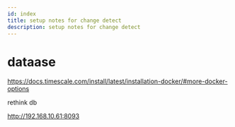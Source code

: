 ```yaml
---
id: index
title: setup notes for change detect
description: setup notes for change detect
---
```


# dataase

https://docs.timescale.com/install/latest/installation-docker/#more-docker-options

rethink db

http://192.168.10.61:8093

